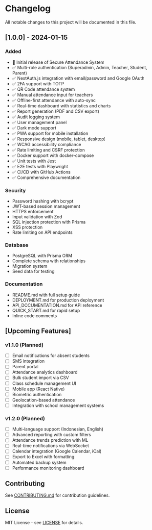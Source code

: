 # Changelog

All notable changes to this project will be documented in this file.

## [1.0.0] - 2024-01-15

### Added
- 🎉 Initial release of Secure Attendance System
- ✅ Multi-role authentication (Superadmin, Admin, Teacher, Student, Parent)
- ✅ NextAuth.js integration with email/password and Google OAuth
- ✅ 2FA support with TOTP
- ✅ QR Code attendance system
- ✅ Manual attendance input for teachers
- ✅ Offline-first attendance with auto-sync
- ✅ Real-time dashboard with statistics and charts
- ✅ Report generation (PDF and CSV export)
- ✅ Audit logging system
- ✅ User management panel
- ✅ Dark mode support
- ✅ PWA support for mobile installation
- ✅ Responsive design (mobile, tablet, desktop)
- ✅ WCAG accessibility compliance
- ✅ Rate limiting and CSRF protection
- ✅ Docker support with docker-compose
- ✅ Unit tests with Jest
- ✅ E2E tests with Playwright
- ✅ CI/CD with GitHub Actions
- ✅ Comprehensive documentation

### Security
- Password hashing with bcrypt
- JWT-based session management
- HTTPS enforcement
- Input validation with Zod
- SQL injection protection with Prisma
- XSS protection
- Rate limiting on API endpoints

### Database
- PostgreSQL with Prisma ORM
- Complete schema with relationships
- Migration system
- Seed data for testing

### Documentation
- README.md with full setup guide
- DEPLOYMENT.md for production deployment
- API_DOCUMENTATION.md for API reference
- QUICK_START.md for rapid setup
- Inline code comments

## [Upcoming Features]

### v1.1.0 (Planned)
- [ ] Email notifications for absent students
- [ ] SMS integration
- [ ] Parent portal
- [ ] Attendance analytics dashboard
- [ ] Bulk student import via CSV
- [ ] Class schedule management UI
- [ ] Mobile app (React Native)
- [ ] Biometric authentication
- [ ] Geolocation-based attendance
- [ ] Integration with school management systems

### v1.2.0 (Planned)
- [ ] Multi-language support (Indonesian, English)
- [ ] Advanced reporting with custom filters
- [ ] Attendance trends prediction with ML
- [ ] Real-time notifications via WebSocket
- [ ] Calendar integration (Google Calendar, iCal)
- [ ] Export to Excel with formatting
- [ ] Automated backup system
- [ ] Performance monitoring dashboard

## Contributing

See [CONTRIBUTING.md](./CONTRIBUTING.md) for contribution guidelines.

## License

MIT License - see [LICENSE](./LICENSE) for details.
